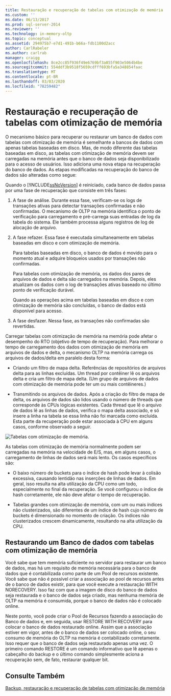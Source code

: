 ```yaml
---
title: Restauração e recuperação de tabelas com otimização de memória | Microsoft Docs
ms.custom: ''
ms.date: 06/13/2017
ms.prod: sql-server-2014
ms.reviewer: ''
ms.technology: in-memory-oltp
ms.topic: conceptual
ms.assetid: 294975b7-e7d1-491b-b66a-fdb1100d2acc
author: CarlRabeler
ms.author: carlrab
manager: craigg
ms.openlocfilehash: 8ce2cc85f936f49e6769bf3a855f903e5064b4be
ms.sourcegitcommit: 554ddf3b9518f5659cdfff693bfa5a348854faac
ms.translationtype: MT
ms.contentlocale: pt-BR
ms.lasthandoff: 03/03/2020
ms.locfileid: "78259482"
---
```

# <a name="restore-and-recovery-of-memory-optimized-tables"></a>Restauração e recuperação de tabelas com otimização de memória
  O mecanismo básico para recuperar ou restaurar um banco de dados com tabelas com otimização de memória é semelhante a bancos de dados com apenas tabelas baseadas em disco. Mas, de modo diferente das tabelas baseadas em disco, as tabelas com otimização de memória devem ser carregadas na memória antes que o banco de dados seja disponibilizado para o acesso de usuários. Isso adiciona uma nova etapa na recuperação do banco de dados. As etapas modificadas na recuperação do banco de dados são alteradas como segue:

 Quando o [!INCLUDE[ssNoVersion](../../includes/ssnoversion-md.md)] é reiniciado, cada banco de dados passa por uma fase de recuperação que consiste em três fases:

1.  A fase de análise. Durante essa fase, verificam-se os logs de transações ativas para detectar transações confirmadas e não confirmadas. O mecanismo de OLTP na memória identifica o ponto de verificação para carregamento e pré-carrega suas entradas de log da tabela do sistema. Ele também processa alguns registros de log de alocação de arquivo.

2.  A fase refazer. Essa fase é executada simultaneamente em tabelas baseadas em disco e com otimização de memória.

     Para tabelas baseadas em disco, o banco de dados é movido para o momento atual e adquire bloqueios usados por transações não confirmadas.

     Para tabelas com otimização de memória, os dados dos pares de arquivos de dados e delta são carregados na memória. Depois, eles atualizam os dados com o log de transações ativas baseado no último ponto de verificação durável.

     Quando as operações acima em tabelas baseadas em disco e com otimização de memória são concluídas, o banco de dados está disponível para acesso.

3.  A fase desfazer. Nessa fase, as transações não confirmadas são revertidas.

 Carregar tabelas com otimização de memória na memória pode afetar o desempenho do RTO (objetivo de tempo de recuperação). Para melhorar o tempo de carregamento dos dados com otimização de memória em arquivos de dados e delta, o mecanismo OLTP na memória carrega os arquivos de dados/delta em paralelo desta forma:

-   Criando um filtro de mapa delta. Referências de repositórios de arquivos delta para as linhas excluídas. Um thread por contêiner lê os arquivos delta e cria um filtro de mapa delta. (Um grupo de arquivos de dados com otimização de memória pode ter um ou mais contêineres.)

-   Transmitindo os arquivos de dados.  Após a criação do filtro de mapa de delta, os arquivos de dados são lidos usando o número de threads que corresponde às CPUs lógicas existentes. Cada thread que lê o arquivo de dados lê as linhas de dados, verifica o mapa delta associado, e só insere a linha na tabela se essa linha não foi marcada como excluída. Esta parte da recuperação pode estar associada à CPU em alguns casos, conforme observado a seguir.

 ![Tabelas com otimização de memória.](../../database-engine/media/memory-optimized-tables.gif "Tabelas com otimização de memória.")

 As tabelas com otimização de memória normalmente podem ser carregadas na memória na velocidade de E/S, mas, em alguns casos, o carregamento de linhas de dados será mais lento. Os casos específicos são:

-   O baixo número de buckets para o índice de hash pode levar à colisão excessiva, causando lentidão nas inserções de linhas de dados. Em geral, isso resulta na alta utilização da CPU como um todo, especialmente no final da recuperação. Se você configurou o índice de hash corretamente, ele não deve afetar o tempo de recuperação.

-   Tabelas grandes com otimização de memória, com um ou mais índices não clusterizados, são diferentes de um índice de hash cujo número de buckets é dimensionado no momento de criação. Os índices não clusterizados crescem dinamicamente, resultando na alta utilização da CPU.

## <a name="restoring-a-database-with-memory-optimized-tables"></a>Restaurando um Banco de dados com tabelas com otimização de memória
 Você sabe que tem memória suficiente no servidor para restaurar um banco de dados, mas há um requisito de memória necessária para o banco de dados que é contabilizada como parte de um Pool de recursos existente.  Você sabe que não é possível criar a associação ao pool de recursos antes de o banco de dados existir, para que você execute a restauração WITH NORECOVERY.  Isso faz com que a imagem de disco do banco de dados seja restaurada e o banco de dados seja criado, mas nenhuma memória de OLTP na memória é consumida, porque o banco de dados não é colocado online.

 Neste ponto, você pode criar o Pool de Recursos fazendo a associação do Banco de dados e, em seguida, usar RESTORE WITH RECOVERY para colocar o banco de dados restaurado online.  Assim que a associação estiver em vigor, antes de o banco de dados ser colocado online, o seu consumo de memória do OLTP na memória é contabilizado corretamente. Isso requer que o banco de dados seja restaurado apenas uma vez. O primeiro comando RESTORE é um comando informativo que lê apenas o cabeçalho do backup e o último comando simplesmente aciona a recuperação sem, de fato, restaurar qualquer bit.

## <a name="see-also"></a>Consulte Também
 [Backup, restauração e recuperação de tabelas com otimização de memória](memory-optimized-tables.md)


